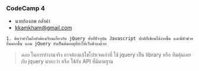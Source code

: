 ### CodeCamp 4

- นายก้องภพ กล่ำคำ
- kkamkham@gmail.com

```
1. คิดว่าทําไมถึงยังต้องเรียนเกี่ยวกับ jQuery ทั้งที่ปัจจุบัน Javascript ปกติก็เขียนได้ง่ายขึ้น และมีตัวช่วยอื่นมากขึ้น แถม jQuery ยังเป็นต้นเหตุที่ทําให้เว็บช้าลงด้วย

```
>*ตอบ* ในการทำงานจริง อาจต้องแก้ไขโปรเจคเก่าที่ ใช้ jquery เป็น library หรือ ทีมคุ้นเคยกับ jquery มากกว่า หรือ ใช้กับ API ที่มีมาตฐาน